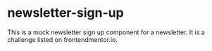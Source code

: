 # newsletter-sign-up
This is a mock newsletter sign up component for a newsletter. It is a challenge listed on frontendmentor.io.
